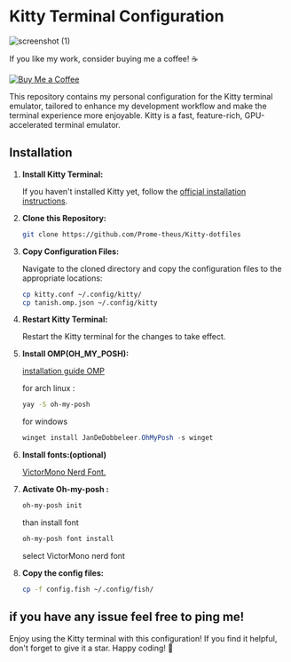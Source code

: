 # Kitty Terminal Configuration

![screenshot (1)](https://github.com/Prome-theus/Kitty-dotfiles/assets/80052733/a6abe5ad-6903-4e60-808d-64272d321fb2)

If you like my work, consider buying me a coffee! ☕️

[![Buy Me a Coffee](https://cdn.buymeacoffee.com/buttons/v2/default-yellow.png)](https://www.buymeacoffee.com/bogusdeck)


This repository contains my personal configuration for the Kitty terminal emulator, tailored to enhance my development workflow and make the terminal experience more enjoyable. Kitty is a fast, feature-rich, GPU-accelerated terminal emulator.

## Installation

1. **Install Kitty Terminal:**

   If you haven't installed Kitty yet, follow the [official installation instructions](https://sw.kovidgoyal.net/kitty/#id4).

2. **Clone this Repository:**

   ```bash
   git clone https://github.com/Prome-theus/Kitty-dotfiles
   ```

3. **Copy Configuration Files:**

   Navigate to the cloned directory and copy the configuration files to the appropriate locations:

   ```bash
   cp kitty.conf ~/.config/kitty/
   cp tanish.omp.json ~/.config/kitty
   ```

4. **Restart Kitty Terminal:**

   Restart the Kitty terminal for the changes to take effect.

5. **Install OMP(OH_MY_POSH):**
   
   [installation guide OMP](https://ohmyposh.dev/docs/installation/linux)

   for arch linux :
   ```bash
   yay -S oh-my-posh
   ```
   for windows
   ```powershell
   winget install JanDeDobbeleer.OhMyPosh -s winget
   ```
   
6. **Install fonts:(optional)**

   [VictorMono Nerd Font.](https://github.com/ryanoasis/nerd-fonts/releases/download/v3.1.1/VictorMono.zip)

7. **Activate Oh-my-posh :**

   ```bash
   oh-my-posh init
   ```
   than install font
   ```bash
   oh-my-posh font install
   ```
   select VictorMono nerd font

8. **Copy the config files:**

   ```bash
   cp -f config.fish ~/.config/fish/
   ```

if you have any issue feel free to ping me!
---

Enjoy using the Kitty terminal with this configuration! If you find it helpful, don't forget to give it a star. Happy coding! 🚀
